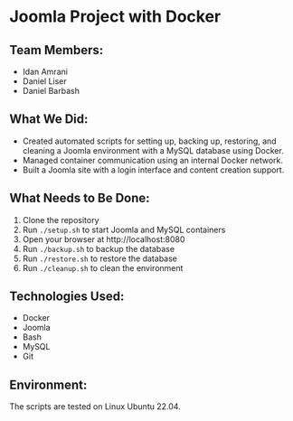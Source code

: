 # Joomla Project with Docker

## Team Members:
- Idan Amrani
- Daniel Liser
- Daniel Barbash

## What We Did:
- Created automated scripts for setting up, backing up, restoring, and cleaning a Joomla environment with a MySQL database using Docker.
- Managed container communication using an internal Docker network.
- Built a Joomla site with a login interface and content creation support.

## What Needs to Be Done:
1. Clone the repository
2. Run `./setup.sh` to start Joomla and MySQL containers
3. Open your browser at http://localhost:8080
4. Run `./backup.sh` to backup the database
5. Run `./restore.sh` to restore the database
6. Run `./cleanup.sh` to clean the environment

## Technologies Used:
- Docker
- Joomla
- Bash
- MySQL
- Git

## Environment:
The scripts are tested on Linux Ubuntu 22.04.
